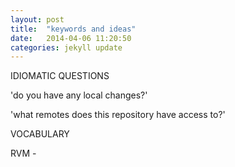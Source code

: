 ```yaml
---
layout: post
title:  "keywords and ideas"
date:   2014-04-06 11:20:50
categories: jekyll update
---
```


IDIOMATIC QUESTIONS

'do you have any local changes?'

'what remotes does this repository have access to?'


VOCABULARY

RVM -

